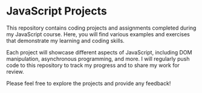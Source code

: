 # JavaScript Projects

This repository contains coding projects and assignments completed during my JavaScript course. Here, you will find various examples and exercises that demonstrate my learning and coding skills.

Each project will showcase different aspects of JavaScript, including DOM manipulation, asynchronous programming, and more. I will regularly push code to this repository to track my progress and to share my work for review.

Please feel free to explore the projects and provide any feedback!

